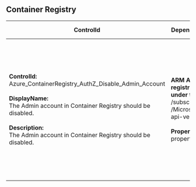 ## Container Registry

| ControlId | Dependent Azure API(s) and Properties | Control spec |
|-----------|-------------------------------------|------------------|
| <b>ControlId:</b><br>Azure_ContainerRegistry_AuthZ_Disable_Admin_Account<br><br><b>DisplayName:</b><br>The Admin account in Container Registry should be disabled.<br><br><b>Description: </b><br> The Admin account in Container Registry should be disabled. | <b> ARM API to lists all the container registries<br> under the specified subscription. </b> <br> /subscriptions/{subscriptionId}/providers<br>/Microsoft.ContainerRegistry/registries? <br> api-version=2019-05-01 <br><br><b>Properties:</b><br> properties.adminUserEnabled | <b>Scope: </b> Applies on all container registry resources.<br><br><b>Config: </b> NA<br><br> <b>Passed: </b><br> 'Admin User' is 'Disabled'. <br><br> <b>Failed: </b><br> 'Admin User' is 'Enabled'. |


